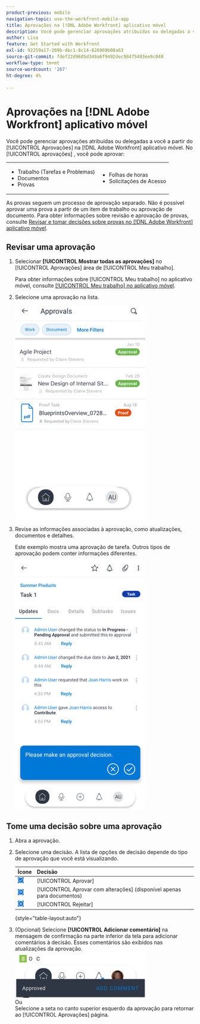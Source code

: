 ```yaml
---
product-previous: mobile
navigation-topic: use-the-workfront-mobile-app
title: Aprovações na [!DNL Adobe Workfront] aplicativo móvel
description: Você pode gerenciar aprovações atribuídas ou delegadas a você a partir do [!UICONTROL Aprovações] na [!DNL Adobe Workfront] aplicativo móvel.
author: Lisa
feature: Get Started with Workfront
exl-id: 92259a17-209b-4bc1-8c14-826969b08a63
source-git-commit: fdef22d9685d349a6f9492dec98475493ee9c048
workflow-type: tm+mt
source-wordcount: '267'
ht-degree: 4%

---
```


# Aprovações na [!DNL Adobe Workfront] aplicativo móvel

Você pode gerenciar aprovações atribuídas ou delegadas a você a partir do [!UICONTROL Aprovações] na [!DNL Adobe Workfront] aplicativo móvel. No [!UICONTROL aprovações] , você pode aprovar:

<table style="table-layout:auto"> 
 <col> 
 <col> 
 <tbody> 
  <tr> 
   <td> 
    <ul> 
     <li>Trabalho (Tarefas e Problemas)</li> 
     <li>Documentos</li> 
     <li>Provas </li> 
    </ul> </td> 
   <td> 
    <ul> 
     <li>Folhas de horas</li> 
     <li>Solicitações de Acesso</li> 
    </ul> </td> 
  </tr> 
 </tbody> 
</table>

As provas seguem um processo de aprovação separado. Não é possível aprovar uma prova a partir de um item de trabalho ou aprovação de documento. Para obter informações sobre revisão e aprovação de provas, consulte [Revisar e tomar decisões sobre provas no [!DNL Adobe Workfront] aplicativo móvel](../../../workfront-basics/mobile-apps/using-the-workfront-mobile-app/work-with-proofs-in-mobile-app.md).

## Revisar uma aprovação

1. Selecionar **[!UICONTROL Mostrar todas as aprovações]** no [!UICONTROL Aprovações] área de [!UICONTROL Meu trabalho].

   Para obter informações sobre [!UICONTROL Meu trabalho] no aplicativo móvel, consulte [[!UICONTROL Meu trabalho] no aplicativo móvel](../../../workfront-basics/mobile-apps/using-the-workfront-mobile-app/my-work-section-mobile.md).

1. Selecione uma aprovação na lista.

   ![Lista de aprovações no aplicativo móvel](assets/mobile-approvals-adobe-350x574.png)

1. Revise as informações associadas à aprovação, como atualizações, documentos e detalhes.

   Este exemplo mostra uma aprovação de tarefa. Outros tipos de aprovação podem conter informações diferentes.

   ![Exemplo de aprovação de tarefa](assets/mobile-taskapproval-350x664.png)

## Tome uma decisão sobre uma aprovação

1. Abra a aprovação.
1. Selecione uma decisão. A lista de opções de decisão depende do tipo de aprovação que você está visualizando.

   | Ícone | Decisão |
   |---|---|
   | ![Aprovar prova da tarefa](assets/mobile-approveprooffromtask.png) | [!UICONTROL Aprovar] |
   | ![Aprovar prova com alterações da tarefa](assets/mobile-approveproofwithcommentsfromtask.png) | [!UICONTROL Aprovar com alterações] (disponível apenas para documentos) |
   | ![Rejeitar prova da tarefa](assets/mobile-rejectprooffromtask.png) | [!UICONTROL Rejeitar] |

   {style="table-layout:auto"}

1. (Opcional) Selecione **[!UICONTROL Adicionar comentário]** na mensagem de confirmação na parte inferior da tela para adicionar comentários à decisão. Esses comentários são exibidos nas atualizações da aprovação.\
   ![Adicionar comentário](assets/mobile-addcommenttoapproval-350x123.png)\
   Ou\
   Selecione a seta no canto superior esquerdo da aprovação para retornar ao [!UICONTROL Aprovações] página.
